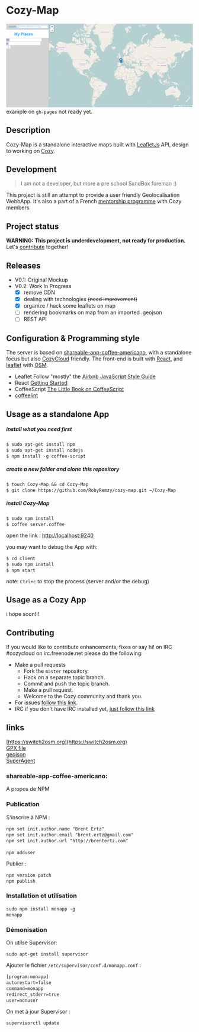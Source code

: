 # Cozy-Map
![screenshot](https://raw.githubusercontent.com/RobyRemzy/cozy-map/master/client/public/screenshot/m.png)  
example on `gh-pages` not ready yet.
## Description
Cozy-Map is a standalone interactive maps built with [LeafletJs](http://leafletjs.com/) API, design to working on [Cozy](https://cozy.io/en/).
## Development
>I am not a developer, but more a pre school SandBox foreman :)  

This project is still an attempt to provide a user friendly Geolocalisation WebbApp.
It's also a part of a French [mentorship programme](https://forum.cozy.io/t/app-geozy-en-developpement/511) with Cozy members.
## Project status
**WARNING: This project is underdevelopment, not ready for production.**  
Let's [contribute](#contributing) together!
## Releases

- V0.1: Original Mockup
- V0.2: Work In Progress
	- [x] remove CDN
	- [x] dealing with technologies <del>(need improvement)</del>
	- [x] organize / hack some leaflets on map
	- [ ] rendering bookmarks on map from an imported .geojson
	- [ ] REST API

## Configuration & Programming style
The server is based  on [shareable-app-coffee-americano](https://github.com/frankrousseau/shareable-app-coffee-americano/), with a standalone focus but also [CozyCloud](https://github.com/mycozycloud) friendly. The front-end is built with [React](https://facebook.github.io/react/), and [leaflet](http://leafletjs.com/)
with [OSM](http://osm.org).  
- Leaflet Follow "mostly" the [Airbnb JavaScript Style Guide](https://github.com/Leaflet/Leaflet/blob/master/PLUGIN-GUIDE.md#code-conventions)
- React [Getting Started](https://facebook.github.io/react/docs/getting-started.html)
- CoffeeScript [The Little Book on CoffeeScript](https://arcturo.github.io/library/coffeescript/02_syntax.html)
- [coffeelint](https://github.com/clutchski/coffeelint/blob/master/doc/user.md)

## Usage as a standalone App  

##### install what you need first
```shell
$ sudo apt-get install npm
$ sudo apt-get install nodejs
$ npm install -g coffee-script
```
##### create a new folder and clone this repository
```shell
$ touch Cozy-Map && cd Cozy-Map
$ git clone https://github.com/RobyRemzy/cozy-map.git ~/Cozy-Map
```
##### install Cozy-Map
```shell
$ sudo npm install
$ coffee server.coffee
```
open the link : [http://localhost:9240](http://localhost:9240)  

you may want to debug the App with:
```shell
$ cd client
$ sudo npm install
$ npm start
```
note: `Ctrl+c` to stop the process (server and/or the debug)
## Usage as a Cozy App
i hope soon!!!
## Contributing
If you would like to contribute enhancements, fixes or say hi! on IRC #cozycloud on irc.freenode.net
please do the following:

- Make a pull requests
	- Fork the `master` repository.
	- Hack on a separate topic branch.
	- Commit and push the topic branch.
	- Make a pull request.
	- Welcome to the Cozy community and thank you.
- For issues [follow this link](https://github.com/RobyRemzy/cozy-map/issues).
- IRC if you don't have IRC installed yet, [just follow this link](http://webchat.freenode.net/?channels=cozycloud)

## links
[https://switch2osm.org](https://switch2osm.org)  
[GPX file](http://en.wikipedia.org/wiki/GPS_Exchange_Format)  
[geojson](http://geojson.org/)  
[SuperAgent](http://visionmedia.github.io/superagent/#setting-the%20content-type)

### shareable-app-coffee-americano:
A propos de NPM
### Publication

S'inscrire à NPM :

```
npm set init.author.name "Brent Ertz"
npm set init.author.email "brent.ertz@gmail.com"
npm set init.author.url "http://brentertz.com"

npm adduser
```

Publier :

```
npm version patch
npm publish
```


### Installation et utilisation


```
sudo npm install monapp -g
monapp
```


### Démonisation


On utilse Supervisor:

```
sudo apt-get install supervisor
```

Ajouter le fichier `/etc/supervisor/conf.d/monapp.conf` :

```
[program:monapp]
autorestart=false
command=monapp
redirect_stderr=true
user=nonuser
```

On met à jour Supervisor :

```
supervisorctl update
```
